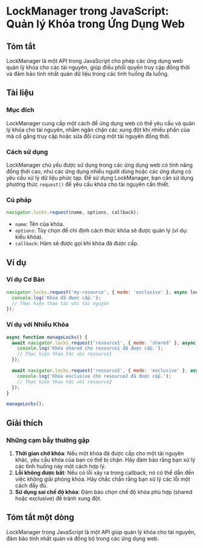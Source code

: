 <!--
Meta Description: # LockManager trong JavaScript: Quản lý Khóa trong Ứng Dụng Web ## Tóm tắt LockManager là một API trong JavaScript cho phép các ứng dụng web quản lý k...
Meta Keywords: khóa, dụng, các, một, được
-->

# LockManager trong JavaScript: Quản lý Khóa trong Ứng Dụng Web

## Tóm tắt
LockManager là một API trong JavaScript cho phép các ứng dụng web quản lý khóa cho các tài nguyên, giúp điều phối quyền truy cập đồng thời và đảm bảo tính nhất quán dữ liệu trong các tình huống đa luồng.

## Tài liệu
### Mục đích
LockManager cung cấp một cách để ứng dụng web có thể yêu cầu và quản lý khóa cho tài nguyên, nhằm ngăn chặn các xung đột khi nhiều phần của mã cố gắng truy cập hoặc sửa đổi cùng một tài nguyên đồng thời.

### Cách sử dụng
LockManager chủ yếu được sử dụng trong các ứng dụng web có tính năng đồng thời cao, như các ứng dụng nhiều người dùng hoặc các ứng dụng có yêu cầu xử lý dữ liệu phức tạp. Để sử dụng LockManager, bạn cần sử dụng phương thức `request()` để yêu cầu khóa cho tài nguyên cần thiết.

### Cú pháp
```javascript
navigator.locks.request(name, options, callback);
```
- `name`: Tên của khóa.
- `options`: Tùy chọn để chỉ định cách thức khóa sẽ được quản lý (ví dụ: kiểu khóa).
- `callback`: Hàm sẽ được gọi khi khóa đã được cấp.

## Ví dụ
### Ví dụ Cơ Bản
```javascript
navigator.locks.request('my-resource', { mode: 'exclusive' }, async lock => {
  console.log('Khóa đã được cấp.');
  // Thực hiện thao tác với tài nguyên
});
```

### Ví dụ với Nhiều Khóa
```javascript
async function manageLocks() {
  await navigator.locks.request('resource1', { mode: 'shared' }, async lock => {
    console.log('Khóa shared cho resource1 đã được cấp.');
    // Thực hiện thao tác với resource1
  });

  await navigator.locks.request('resource2', { mode: 'exclusive' }, async lock => {
    console.log('Khóa exclusive cho resource2 đã được cấp.');
    // Thực hiện thao tác với resource2
  });
}

manageLocks();
```

## Giải thích
### Những cạm bẫy thường gặp
1. **Thời gian chờ khóa**: Nếu một khóa đã được cấp cho một tài nguyên khác, yêu cầu khóa của bạn có thể bị chặn. Hãy đảm bảo rằng bạn xử lý các tình huống này một cách hợp lý.
2. **Lỗi không được bắt**: Nếu có lỗi xảy ra trong callback, nó có thể dẫn đến việc không giải phóng khóa. Hãy chắc chắn rằng bạn xử lý các lỗi một cách đầy đủ.
3. **Sử dụng sai chế độ khóa**: Đảm bảo chọn chế độ khóa phù hợp (shared hoặc exclusive) để tránh xung đột.

## Tóm tắt một dòng
LockManager trong JavaScript là một API giúp quản lý khóa cho tài nguyên, đảm bảo tính nhất quán và đồng bộ trong các ứng dụng web.
